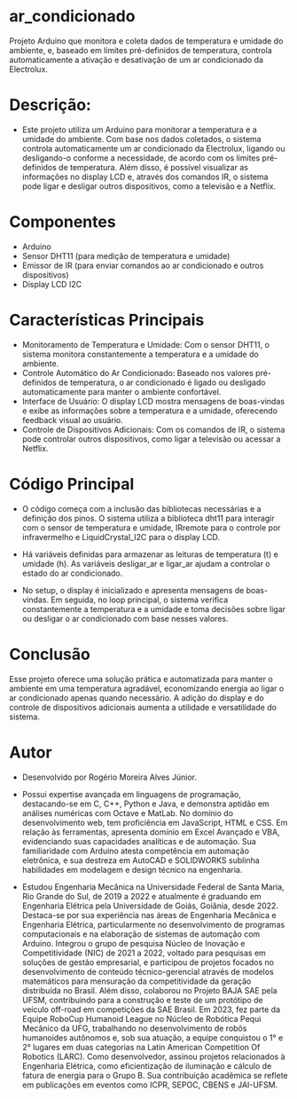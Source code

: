 # ar_condicionado
Projeto Arduino que monitora e coleta dados de temperatura e umidade do ambiente, e, baseado em limites pré-definidos de temperatura, controla automaticamente a ativação e desativação de um ar condicionado da Electrolux.

# Descrição:
- Este projeto utiliza um Arduino para monitorar a temperatura e a umidade do ambiente. Com base nos dados coletados, o sistema controla automaticamente um ar condicionado da Electrolux, ligando ou desligando-o conforme a necessidade, de acordo com os limites pré-definidos de temperatura. Além disso, é possível visualizar as informações no display LCD e, através dos comandos IR, o sistema pode ligar e desligar outros dispositivos, como a televisão e a Netflix.

# Componentes
- Arduino
- Sensor DHT11 (para medição de temperatura e umidade)
- Emissor de IR (para enviar comandos ao ar condicionado e outros dispositivos)
- Display LCD I2C

# Características Principais
- Monitoramento de Temperatura e Umidade: Com o sensor DHT11, o sistema monitora constantemente a temperatura e a umidade do ambiente.
- Controle Automático do Ar Condicionado: Baseado nos valores pré-definidos de temperatura, o ar condicionado é ligado ou desligado automaticamente para manter o ambiente confortável.
- Interface de Usuário: O display LCD mostra mensagens de boas-vindas e exibe as informações sobre a temperatura e a umidade, oferecendo feedback visual ao usuário.
- Controle de Dispositivos Adicionais: Com os comandos de IR, o sistema pode controlar outros dispositivos, como ligar a televisão ou acessar a Netflix.

# Código Principal
- O código começa com a inclusão das bibliotecas necessárias e a definição dos pinos. O sistema utiliza a biblioteca dht11 para interagir com o sensor de temperatura e umidade, IRremote para o controle por infravermelho e LiquidCrystal_I2C para o display LCD.

- Há variáveis definidas para armazenar as leituras de temperatura (t) e umidade (h). As variáveis desligar_ar e ligar_ar ajudam a controlar o estado do ar condicionado.

- No setup, o display é inicializado e apresenta mensagens de boas-vindas. Em seguida, no loop principal, o sistema verifica constantemente a temperatura e a umidade e toma decisões sobre ligar ou desligar o ar condicionado com base nesses valores.

# Conclusão
Esse projeto oferece uma solução prática e automatizada para manter o ambiente em uma temperatura agradável, economizando energia ao ligar o ar condicionado apenas quando necessário. A adição do display e do controle de dispositivos adicionais aumenta a utilidade e versatilidade do sistema.

# Autor
- Desenvolvido por Rogério Moreira Alves Júnior.
- Possui expertise avançada em linguagens de programação, destacando-se em C, C++, Python e Java, e demonstra aptidão em análises numéricas com Octave e MatLab. No domínio do desenvolvimento web, tem proficiência em JavaScript, HTML e CSS. Em relação às ferramentas, apresenta domínio em Excel Avançado e VBA, evidenciando suas capacidades analíticas e de automação. Sua familiaridade com Arduino atesta competência em automação eletrônica, e sua destreza em AutoCAD e SOLIDWORKS sublinha habilidades em modelagem e design técnico na engenharia.

- Estudou Engenharia Mecânica na Universidade Federal de Santa Maria, Rio Grande do Sul, de 2019 a 2022 e atualmente é graduando em Engenharia Elétrica pela Universidade de Goiás, Goiânia, desde 2022. Destaca-se por sua experiência nas áreas de Engenharia Mecânica e Engenharia Elétrica, particularmente no desenvolvimento de programas computacionais e na elaboração de sistemas de automação com Arduino. Integrou o grupo de pesquisa Núcleo de Inovação e Competitividade (NIC) de 2021 a 2022, voltado para pesquisas em soluções de gestão empresarial, e participou de projetos focados no desenvolvimento de conteúdo técnico-gerencial através de modelos matemáticos para mensuração da competitividade da geração distribuída no Brasil. Além disso, colaborou no Projeto BAJA SAE pela UFSM, contribuindo para a construção e teste de um protótipo de veículo off-road em competições da SAE Brasil. Em 2023, fez parte da Equipe RoboCup Humanoid League no Núcleo de Robótica Pequi Mecânico da UFG, trabalhando no desenvolvimento de robôs humanoides autônomos e, sob sua atuação, a equipe conquistou o 1° e 2° lugares em duas categorias na Latin American Competition Of Robotics (LARC). Como desenvolvedor, assinou projetos relacionados à Engenharia Elétrica, como eficientização de iluminação e cálculo de fatura de energia para o Grupo B. Sua contribuição acadêmica se reflete em publicações em eventos como ICPR, SEPOC, CBENS e JAI-UFSM.
